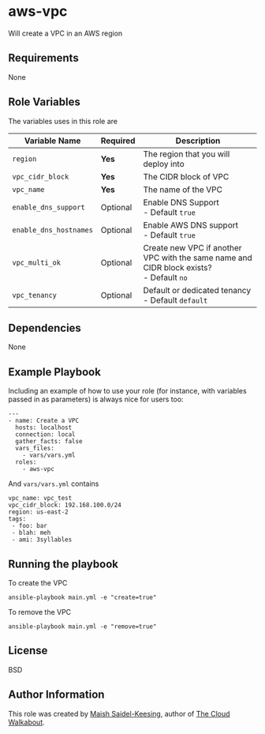 # aws-vpc

Will create a VPC in an AWS region

## Requirements

None

## Role Variables

The variables uses in this role are

| Variable Name | Required | Description | 
|----|----|----|
| `region`| **Yes** | The region that you will deploy into |
| `vpc_cidr_block` | **Yes** | The CIDR block of VPC  | 
| `vpc_name` | **Yes** | The name of the VPC | 
| `enable_dns_support` | Optional | Enable DNS Support<br>   - Default `true` | 
| `enable_dns_hostnames` | Optional | Enable AWS DNS support<br>   - Default `true` |
| `vpc_multi_ok` | Optional | Create new VPC if another VPC with the same name and CIDR block exists? <br>   - Default `no` |
| `vpc_tenancy` | Optional | Default or dedicated tenancy<br>   - Default `default` |

## Dependencies

None

## Example Playbook

Including an example of how to use your role (for instance, with variables passed in as parameters) is always nice for users too:

```
---
- name: Create a VPC
  hosts: localhost
  connection: local
  gather_facts: false
  vars_files:
    - vars/vars.yml
  roles:
    - aws-vpc
```

And `vars/vars.yml` contains

```
vpc_name: vpc_test
vpc_cidr_block: 192.168.100.0/24
region: us-east-2
tags:
 - foo: bar
 - blah: meh
 - ami: 3syllables
```

## Running the playbook

To create the VPC

`ansible-playbook main.yml -e "create=true"`

To remove the VPC

`ansible-playbook main.yml -e "remove=true"`

## License

BSD

## Author Information
This role was created by [Maish Saidel-Keesing](https://www.maishsk.com/), author of [The Cloud Walkabout](http://cloudwalkabout.com/).
